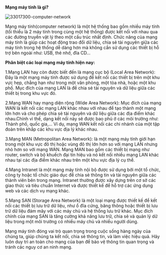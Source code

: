 **Mạng máy tính là gì?**

![33017300-computer-network](https://github.com/mely-apps/Network-Fundamentals/assets/83077449/b0cfdc17-b865-43df-9a01-ed1709fcc5f8)

Mạng máy tính(computer network) là một hệ thống bao gồm nhiều máy tính (tối thiểu là 2 máy tính trong cùng một hệ thống) được kết nối với nhau qua các đường truyền vật lý theo một cấu trúc nhất định.
Chức năng của mạng máy tính là giúp các hoạt động trao đổi dữ liệu, chia sẻ tài nguyên giữa các máy tính trong hệ thống dễ dàng hơn mà không cần sử dụng các thiết bị hỗ trợ bên ngoài như: USB, thẻ nhớ, đĩa CD...

**Phân biệt các loại mạng máy tính hiện nay:**

1.Mạng LAN hay còn được biết đến là mạng cục bộ (Local Area Network): Đây là một mạng máy tính được sử dụng để kết nối các thiết bị trên một khu vực hẹp, chẳng hạn như trong một văn phòng, một tòa nhà, hoặc một khu phố. Mục đích của mạng LAN là để chia sẻ tài nguyên và dữ liệu giữa các thiết bị trong khu vực đó.

2.Mạng WAN hay mạng diện rộng (Wide Area Network): Mục đích của mạng WAN là kết nối các mạng LAN khác nhau với nhau để tạo thành một mạng lớn hơn và cho phép chia sẻ tài nguyên và dữ liệu giữa các địa điểm khác nhau.Chính vì thế, dạng kết nối này sẽ được bao phủ ở các môi trường như: Thành phố, quốc gia,… Ví dụ, mạng WAN kết nối các chi nhánh của một tập đoàn trên khắp các khu vực địa lý khác nhau.

3.Mạng MAN (Metropolitan Area Network): là một mạng máy tính giới hạn trong một khu vực đô thị hoặc vùng đô thị lớn hơn so với mạng LAN nhưng nhỏ hơn so với mạng WAN. Mạng MAN bao gồm các thiết bị mạng như router, switch và bộ khuếch đại tín hiệu và nó kết nối nhiều mạng LAN khác nhau tại các địa điểm khác nhau trên một khu vực địa lý cụ thể.

4.Mạng Intranet là một mạng máy tính nội bộ được sử dụng bởi một tổ chức, công ty hoặc tổ chức giáo dục để chia sẻ thông tin và tài nguyên giữa các thành viên bên trong mạng. Intranet thường được xây dựng trên cơ sở các giao thức và tiêu chuẩn Internet và được thiết kế để hỗ trợ các ứng dụng web và các dịch vụ mạng khác.

5.Mạng SAN (Storage Area Network) là một loại mạng được thiết kế để kết nối các thiết bị lưu trữ dữ liệu, như ổ đĩa cứng, băng thông hoặc thiết bị lưu trữ dữ liệu đám mây với các máy chủ và hệ thống lưu trữ khác. Mục đích chính của mạng SAN là tăng cường khả năng lưu trữ, chia sẻ và quản lý dữ liệu trong một môi trường có nhiều máy chủ và nhiều người dùng.

Mạng máy tính đóng vai trò quan trọng trong cuộc sống hàng ngày của chúng ta, giúp chúng ta kết nối, chia sẻ thông tin, và làm việc hiệu quả. Hãy luôn duy trì an toàn cho mạng của bạn để bảo vệ thông tin quan trọng và tránh các nguy cơ an ninh mạng.
